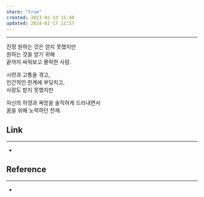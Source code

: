 ```yaml
---
share: "true"
created: 2023-02-13 15:40
updated: 2024-01-17 12:57
---
```


---
진정 원하는 것은 얻지 못했지만  
원하는 것을 얻기 위해  
끝까지 싸워보고 몰락한 사람.

시련과 고통을 겪고,  
인간적인 한계에 부딪치고,  
사랑도 받지 못했지만

자신의 허영과 욕망을 솔직하게 드러내면서  
꿈을 위해 노력하던 천재.







## Link
---
- 


## Reference
---
- 
